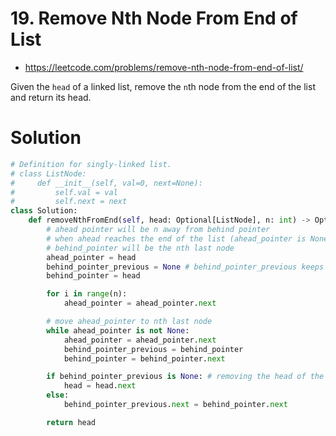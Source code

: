 # 19. Remove Nth Node From End of List

-   https://leetcode.com/problems/remove-nth-node-from-end-of-list/

Given the `head` of a linked list, remove the `n`th node from the end of the list and return its head.

# Solution

```python
# Definition for singly-linked list.
# class ListNode:
#     def __init__(self, val=0, next=None):
#         self.val = val
#         self.next = next
class Solution:
    def removeNthFromEnd(self, head: Optional[ListNode], n: int) -> Optional[ListNode]:
        # ahead pointer will be n away from behind pointer
        # when ahead reaches the end of the list (ahead_pointer is None)
        # behind_pointer will be the nth last node
        ahead_pointer = head
        behind_pointer_previous = None # behind_pointer_previous keeps track of the node that is just before behind_pointer
        behind_pointer = head

        for i in range(n):
            ahead_pointer = ahead_pointer.next

        # move ahead_pointer to nth last node
        while ahead_pointer is not None:
            ahead_pointer = ahead_pointer.next
            behind_pointer_previous = behind_pointer
            behind_pointer = behind_pointer.next

        if behind_pointer_previous is None: # removing the head of the list
            head = head.next
        else:
            behind_pointer_previous.next = behind_pointer.next

        return head
```
